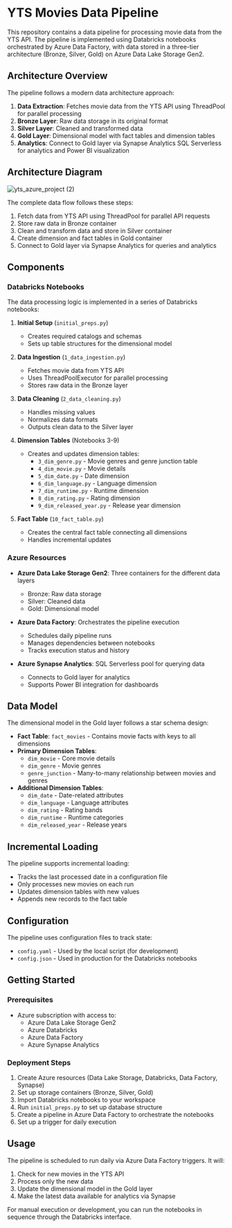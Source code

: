 # YTS Movies Data Pipeline

This repository contains a data pipeline for processing movie data from the YTS API. The pipeline is implemented using Databricks notebooks orchestrated by Azure Data Factory, with data stored in a three-tier architecture (Bronze, Silver, Gold) on Azure Data Lake Storage Gen2.

## Architecture Overview

The pipeline follows a modern data architecture approach:

1. **Data Extraction**: Fetches movie data from the YTS API using ThreadPool for parallel processing
2. **Bronze Layer**: Raw data storage in its original format 
3. **Silver Layer**: Cleaned and transformed data
4. **Gold Layer**: Dimensional model with fact tables and dimension tables
5. **Analytics**: Connect to Gold layer via Synapse Analytics SQL Serverless for analytics and Power BI visualization

## Architecture Diagram

![yts_azure_project (2)](https://github.com/user-attachments/assets/9ff1847d-0305-4d52-a9e3-e38fedb0a86d)


The complete data flow follows these steps:
1. Fetch data from YTS API using ThreadPool for parallel API requests
2. Store raw data in Bronze container
3. Clean and transform data and store in Silver container
4. Create dimension and fact tables in Gold container
5. Connect to Gold layer via Synapse Analytics for queries and analytics

## Components

### Databricks Notebooks

The data processing logic is implemented in a series of Databricks notebooks:

1. **Initial Setup** (`initial_preps.py`)
   - Creates required catalogs and schemas
   - Sets up table structures for the dimensional model

2. **Data Ingestion** (`1_data_ingestion.py`)
   - Fetches movie data from YTS API
   - Uses ThreadPoolExecutor for parallel processing
   - Stores raw data in the Bronze layer

3. **Data Cleaning** (`2_data_cleaning.py`)
   - Handles missing values
   - Normalizes data formats
   - Outputs clean data to the Silver layer

4. **Dimension Tables** (Notebooks 3-9)
   - Creates and updates dimension tables:
     - `3_dim_genre.py` - Movie genres and genre junction table
     - `4_dim_movie.py` - Movie details
     - `5_dim_date.py` - Date dimension
     - `6_dim_language.py` - Language dimension
     - `7_dim_runtime.py` - Runtime dimension
     - `8_dim_rating.py` - Rating dimension
     - `9_dim_released_year.py` - Release year dimension

5. **Fact Table** (`10_fact_table.py`)
   - Creates the central fact table connecting all dimensions
   - Handles incremental updates

### Azure Resources

- **Azure Data Lake Storage Gen2**: Three containers for the different data layers
  - Bronze: Raw data storage
  - Silver: Cleaned data
  - Gold: Dimensional model

- **Azure Data Factory**: Orchestrates the pipeline execution
  - Schedules daily pipeline runs
  - Manages dependencies between notebooks
  - Tracks execution status and history

- **Azure Synapse Analytics**: SQL Serverless pool for querying data
  - Connects to Gold layer for analytics
  - Supports Power BI integration for dashboards

## Data Model

The dimensional model in the Gold layer follows a star schema design:

- **Fact Table**: `fact_movies` - Contains movie facts with keys to all dimensions
- **Primary Dimension Tables**:
  - `dim_movie` - Core movie details
  - `dim_genre` - Movie genres
  - `genre_junction` - Many-to-many relationship between movies and genres
- **Additional Dimension Tables**:
  - `dim_date` - Date-related attributes
  - `dim_language` - Language attributes
  - `dim_rating` - Rating bands
  - `dim_runtime` - Runtime categories
  - `dim_released_year` - Release years

## Incremental Loading

The pipeline supports incremental loading:
- Tracks the last processed date in a configuration file
- Only processes new movies on each run
- Updates dimension tables with new values
- Appends new records to the fact table

## Configuration

The pipeline uses configuration files to track state:
- `config.yaml` - Used by the local script (for development)
- `config.json` - Used in production for the Databricks notebooks

## Getting Started

### Prerequisites

- Azure subscription with access to:
  - Azure Data Lake Storage Gen2
  - Azure Databricks
  - Azure Data Factory
  - Azure Synapse Analytics

### Deployment Steps

1. Create Azure resources (Data Lake Storage, Databricks, Data Factory, Synapse)
2. Set up storage containers (Bronze, Silver, Gold)
3. Import Databricks notebooks to your workspace
4. Run `initial_preps.py` to set up database structure
5. Create a pipeline in Azure Data Factory to orchestrate the notebooks
6. Set up a trigger for daily execution

## Usage

The pipeline is scheduled to run daily via Azure Data Factory triggers. It will:
1. Check for new movies in the YTS API
2. Process only the new data
3. Update the dimensional model in the Gold layer
4. Make the latest data available for analytics via Synapse

For manual execution or development, you can run the notebooks in sequence through the Databricks interface.
